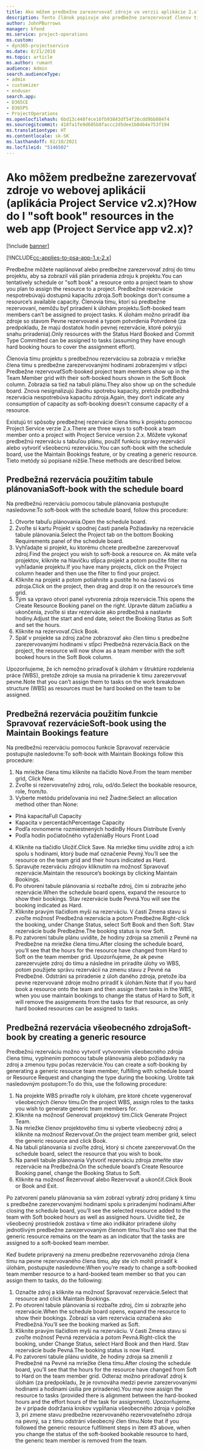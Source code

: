 ```yaml
---
title: Ako môžem predbežne zarezervovať zdroje vo verzii aplikácie 2.x?
description: Tento článok popisuje ako predbežne zarezervovať členov tímu projektu pomocou Project Service.
author: JohnPBurrows
manager: kfend
ms.service: project-operations
ms.custom:
- dyn365-projectservice
ms.date: 8/21/2018
ms.topic: article
ms.author: rumant
audience: Admin
search.audienceType:
- admin
- customizer
- enduser
search.app:
- D365CE
- D365PS
- ProjectOperations
ms.openlocfilehash: 6bd13c448f4ce16fb93843df54f26cdd9bb884f4
ms.sourcegitcommit: 418fa1fe9d605b8faccc2d5dee1b04b4e753f194
ms.translationtype: HT
ms.contentlocale: sk-SK
ms.lasthandoff: 02/10/2021
ms.locfileid: "5146502"
---
```

# <a name="how-do-i-soft-book-resources-in-the-web-app-project-service-app-v2x"></a><span data-ttu-id="e4d3b-103">Ako môžem predbežne zarezervovať zdroje vo webovej aplikácii (aplikácia Project Service v2.x)?</span><span class="sxs-lookup"><span data-stu-id="e4d3b-103">How do I "soft book" resources in the web app (Project Service app v2.x)?</span></span>

[!include [banner](../includes/psa-now-project-operations.md)]

[!INCLUDE[cc-applies-to-psa-app-1.x-2.x](../includes/cc-applies-to-psa-app-1x-2x.md)]

<span data-ttu-id="e4d3b-104">Predbežne môžete naplánovať alebo predbežne zarezervovať zdroj do tímu projektu, aby sa zobrazil váš plán priradenia zdroju k projektu.</span><span class="sxs-lookup"><span data-stu-id="e4d3b-104">You can tentatively schedule or "soft book" a resource onto a project team to show you plan to assign the resource to a project.</span></span> <span data-ttu-id="e4d3b-105">Predbežné rezervácie nespotrebúvajú dostupnú kapacitu zdroja.</span><span class="sxs-lookup"><span data-stu-id="e4d3b-105">Soft bookings don’t consume a resource’s available capacity.</span></span> <span data-ttu-id="e4d3b-106">Členovia tímu, ktorí sú predbežne rezervovaní, nemôžu byť priradení k úlohám projektu.</span><span class="sxs-lookup"><span data-stu-id="e4d3b-106">Soft-booked team members can’t be assigned to project tasks.</span></span> <span data-ttu-id="e4d3b-107">K úlohám možno priradiť iba zdroje so stavom Pevne rezervované a typom potvrdenia Potvrdené (za predpokladu, že majú dostatok hodín pevnej rezervácie, ktoré pokryjú snahu priradenia).</span><span class="sxs-lookup"><span data-stu-id="e4d3b-107">Only resources with the Status Hard Booked and Commit Type Committed can be assigned to tasks (assuming they have enough hard booking hours to cover the assignment effort).</span></span>

<span data-ttu-id="e4d3b-108">Členovia tímu projektu s predbežnou rezerváciou sa zobrazia v mriežke člena tímu s predbežne zarezervovanými hodinami zobrazenými v stĺpci Predbežne rezervovať</span><span class="sxs-lookup"><span data-stu-id="e4d3b-108">Soft-booked project team members show up in the Team Member grid with their soft-booked hours shown in the Soft Book column.</span></span> <span data-ttu-id="e4d3b-109">Zobrazia sa tiež na tabuli plánu.</span><span class="sxs-lookup"><span data-stu-id="e4d3b-109">They also show up on the schedule board.</span></span> <span data-ttu-id="e4d3b-110">Znova nesignalizujú žiadnu spotrebu kapacity, pretože predbežná rezervácia nespotrebúva kapacitu zdroja.</span><span class="sxs-lookup"><span data-stu-id="e4d3b-110">Again, they don’t indicate any consumption of capacity as soft-booking doesn’t consume capacity of a resource.</span></span>

<span data-ttu-id="e4d3b-111">Existujú tri spôsoby predbežnej rezervácie člena tímu k projektu pomocou Project Service verzie 2.x.</span><span class="sxs-lookup"><span data-stu-id="e4d3b-111">There are three ways to soft-book a team member onto a project with Project Service version 2.x.</span></span> <span data-ttu-id="e4d3b-112">Môžete vykonať predbežnú rezerváciu s tabuľou plánu, použiť funkciu správy rezervácií alebo vytvoriť všeobecnú rezerváciu.</span><span class="sxs-lookup"><span data-stu-id="e4d3b-112">You can soft-book with the schedule board, use the Maintain Bookings feature, or by creating a generic resource.</span></span> <span data-ttu-id="e4d3b-113">Tieto metódy sú popísané nižšie.</span><span class="sxs-lookup"><span data-stu-id="e4d3b-113">These methods are described below.</span></span>

## <a name="soft-book-with-the-schedule-board"></a><span data-ttu-id="e4d3b-114">Predbežná rezervácia použitím tabule plánovania</span><span class="sxs-lookup"><span data-stu-id="e4d3b-114">Soft-book with the schedule board</span></span>

<span data-ttu-id="e4d3b-115">Na predbežnú rezerváciu pomocou tabule plánovania postupujte nasledovne:</span><span class="sxs-lookup"><span data-stu-id="e4d3b-115">To soft-book with the schedule board, follow this procedure:</span></span> 
1. <span data-ttu-id="e4d3b-116">Otvorte tabuľu plánovania.</span><span class="sxs-lookup"><span data-stu-id="e4d3b-116">Open the schedule board.</span></span>
2. <span data-ttu-id="e4d3b-117">Zvoľte si kartu Projekt v spodnej časti panela Požiadavky na rezervácie tabule plánovania.</span><span class="sxs-lookup"><span data-stu-id="e4d3b-117">Select the Project tab on the bottom Booking Requirements panel of the schedule board.</span></span>
3. <span data-ttu-id="e4d3b-118">Vyhľadajte si projekt, ku ktorému chcete predbežne zarezervovať zdroj.</span><span class="sxs-lookup"><span data-stu-id="e4d3b-118">Find the project you wish to soft-book a resource on.</span></span> <span data-ttu-id="e4d3b-119">Ak máte veľa projektov, kliknite na hlavičku stĺpca projekt a potom použite filter na vyhľadanie projektu.</span><span class="sxs-lookup"><span data-stu-id="e4d3b-119">If you have many projects, click on the Project column header and then use the filter to find your project.</span></span>
4. <span data-ttu-id="e4d3b-120">Kliknite na projekt a potom potiahnite a pustite ho na časovú os zdroja.</span><span class="sxs-lookup"><span data-stu-id="e4d3b-120">Click on the project, then drag and drop it on the resource’s time grid.</span></span>
5. <span data-ttu-id="e4d3b-121">Tým sa vpravo otvorí panel vytvorenia zdroja rezervácie.</span><span class="sxs-lookup"><span data-stu-id="e4d3b-121">This opens the Create Resource Booking panel on the right.</span></span> <span data-ttu-id="e4d3b-122">Upravte dátum začiatku a ukončenia, zvoľte si stav rezervácie ako predbežná a nastavte hodiny.</span><span class="sxs-lookup"><span data-stu-id="e4d3b-122">Adjust the start and end date, select the Booking Status as Soft and set the hours.</span></span> 
6. <span data-ttu-id="e4d3b-123">Kliknite na rezervovať.</span><span class="sxs-lookup"><span data-stu-id="e4d3b-123">Click Book.</span></span>
7. <span data-ttu-id="e4d3b-124">Späť v projekte sa zdroj začne zobrazovať ako člen tímu s predbežne zarezervovanými hodinami v stĺpci Predbežná rezervácia.</span><span class="sxs-lookup"><span data-stu-id="e4d3b-124">Back on the project, the resource will now show as a team member with the soft booked hours in the Soft Book column.</span></span>

<span data-ttu-id="e4d3b-125">Upozorňujeme, že ich nemožno priraďovať k úlohám v štruktúre rozdelenia práce (WBS), pretože zdroje sa musia na priradenie k tímu zarezervovať pevne.</span><span class="sxs-lookup"><span data-stu-id="e4d3b-125">Note that you can’t assign them to tasks on the work breakdown structure (WBS) as resources must be hard booked on the team to be assigned.</span></span>

## <a name="soft-book-using-the-maintain-bookings-feature"></a><span data-ttu-id="e4d3b-126">Predbežná rezervácia použitím funkcie Spravovať rezervácie</span><span class="sxs-lookup"><span data-stu-id="e4d3b-126">Soft-book using the Maintain Bookings feature</span></span>

<span data-ttu-id="e4d3b-127">Na predbežnú rezerváciu pomocou funkcie Spravovať rezervácie postupujte nasledovne:</span><span class="sxs-lookup"><span data-stu-id="e4d3b-127">To soft-book with Maintain Bookings follow this procedure:</span></span>
1. <span data-ttu-id="e4d3b-128">Na mriežke člena tímu kliknite na tlačidlo Nové.</span><span class="sxs-lookup"><span data-stu-id="e4d3b-128">From the team member grid, Click New.</span></span>
2. <span data-ttu-id="e4d3b-129">Zvoľte si rezervovateľný zdroj, rolu, od/do.</span><span class="sxs-lookup"><span data-stu-id="e4d3b-129">Select the bookable resource, role, from/to.</span></span>
3. <span data-ttu-id="e4d3b-130">Vyberte metódu prideľovania inú než Žiadne:</span><span class="sxs-lookup"><span data-stu-id="e4d3b-130">Select an allocation method other than None:</span></span>
- <span data-ttu-id="e4d3b-131">Plná kapacita</span><span class="sxs-lookup"><span data-stu-id="e4d3b-131">Full Capacity</span></span>
- <span data-ttu-id="e4d3b-132">Kapacita v percentách</span><span class="sxs-lookup"><span data-stu-id="e4d3b-132">Percentage Capacity</span></span>
- <span data-ttu-id="e4d3b-133">Podľa rovnomerne rozmiestnených hodín</span><span class="sxs-lookup"><span data-stu-id="e4d3b-133">By Hours Distribute Evenly</span></span>
- <span data-ttu-id="e4d3b-134">Podľa hodín počiatočného vyťaženia</span><span class="sxs-lookup"><span data-stu-id="e4d3b-134">By Hours Front Load</span></span>
4. <span data-ttu-id="e4d3b-135">Kliknite na tlačidlo Uložiť.</span><span class="sxs-lookup"><span data-stu-id="e4d3b-135">Click Save.</span></span> <span data-ttu-id="e4d3b-136">Na mriežke tímu uvidíte zdroj a ich spolu s hodinami, ktorý bude mať označenie Pevný.</span><span class="sxs-lookup"><span data-stu-id="e4d3b-136">You’ll see the resource on the team grid and their hours indicated as Hard.</span></span>
5. <span data-ttu-id="e4d3b-137">Spravujte rezerváciu zdrojov kliknutím na možnosť Spravovať rezervácie.</span><span class="sxs-lookup"><span data-stu-id="e4d3b-137">Maintain the resource’s bookings by clicking Maintain Bookings.</span></span>
6. <span data-ttu-id="e4d3b-138">Po otvorení tabule plánovania si rozbaľte zdroj, čím si zobrazíte jeho rezervácie.</span><span class="sxs-lookup"><span data-stu-id="e4d3b-138">When the schedule board opens, expand the resource to show their bookings.</span></span> <span data-ttu-id="e4d3b-139">Stav rezervácie bude Pevná.</span><span class="sxs-lookup"><span data-stu-id="e4d3b-139">You will see the booking indicated as Hard.</span></span>
7. <span data-ttu-id="e4d3b-140">Kliknite pravým tlačidlom myši na rezerváciu. V časti Zmena stavu si zvoľte možnosť Predbežná rezervácia a potom Predbežne.</span><span class="sxs-lookup"><span data-stu-id="e4d3b-140">Right-click the booking, under Change Status, select Soft Book and then Soft.</span></span> <span data-ttu-id="e4d3b-141">Stav rezervácie bude Predbežne.</span><span class="sxs-lookup"><span data-stu-id="e4d3b-141">The booking status is now Soft.</span></span>
8. <span data-ttu-id="e4d3b-142">Po zatvorení tabule plánu uvidíte, že hodiny zdroja sa zmenili z Pevné na Predbežne na mriežke člena tímu.</span><span class="sxs-lookup"><span data-stu-id="e4d3b-142">After closing the schedule board, you’ll see that the hours for the resource have changed from Hard to Soft on the team member grid.</span></span>
<span data-ttu-id="e4d3b-143">Upozorňujeme, že ak pevne zarezervujete zdroj do tímu a následne im priradíte úlohy vo WBS, potom použijete správu rezervácií na zmenu stavu z Pevné na Predbežné. Odstráni sa priradenie z úloh daného zdroja, pretože iba pevne rezervované zdroje možno priradiť k úlohám.</span><span class="sxs-lookup"><span data-stu-id="e4d3b-143">Note that if you hard book a resource onto the team and then assign them tasks in the WBS, when you use maintain bookings to change the status of Hard to Soft, it will remove the assignments from the tasks for that resource, as only hard booked resources can be assigned to tasks.</span></span>

## <a name="soft-book-by-creating-a-generic-resource"></a><span data-ttu-id="e4d3b-144">Predbežná rezervácia všeobecného zdroja</span><span class="sxs-lookup"><span data-stu-id="e4d3b-144">Soft-book by creating a generic resource</span></span>

<span data-ttu-id="e4d3b-145">Predbežnú rezerváciu možno vytvoriť vytvorením všeobecného zdroja člena tímu, vyplnením pomocou tabule plánovania alebo požiadavky na zdroj a zmenou typu počas rezervácie.</span><span class="sxs-lookup"><span data-stu-id="e4d3b-145">You can create a soft-booking by generating a generic resource team member, fulfilling with schedule board or Resource Request and changing the type during the booking.</span></span>
<span data-ttu-id="e4d3b-146">Urobte tak nasledovným postupom:</span><span class="sxs-lookup"><span data-stu-id="e4d3b-146">To do this, use the following procedure:</span></span>

1. <span data-ttu-id="e4d3b-147">Na projekte WBS priraďte roly k úlohám, pre ktoré chcete vygenerovať všeobecných členov tímu.</span><span class="sxs-lookup"><span data-stu-id="e4d3b-147">On the project WBS, assign roles to the tasks you wish to generate generic team members for.</span></span>
2. <span data-ttu-id="e4d3b-148">Kliknite na možnosť Generovať projektový tím.</span><span class="sxs-lookup"><span data-stu-id="e4d3b-148">Click Generate Project Team.</span></span>
3. <span data-ttu-id="e4d3b-149">Na mriežke členov projektového tímu si vyberte všeobecný zdroj a kliknite na možnosť Rezervovať.</span><span class="sxs-lookup"><span data-stu-id="e4d3b-149">On the project team member grid, select the generic resource and click Book.</span></span>
4. <span data-ttu-id="e4d3b-150">Na tabuli plánovania si zvoľte zdroj, ktorý si chcete zarezervovať.</span><span class="sxs-lookup"><span data-stu-id="e4d3b-150">On the schedule board, select the resource that you wish to book.</span></span>
5. <span data-ttu-id="e4d3b-151">Na paneli tabule plánovania Vytvoriť rezerváciu zdroja zmeňte stav rezervácie na Predbežná.</span><span class="sxs-lookup"><span data-stu-id="e4d3b-151">On the schedule board’s Create Resource Booking panel, change the Booking Status to Soft.</span></span>
6. <span data-ttu-id="e4d3b-152">Kliknite na možnosť Rezervovať alebo Rezervovať a ukončiť.</span><span class="sxs-lookup"><span data-stu-id="e4d3b-152">Click Book or Book and Exit.</span></span>

<span data-ttu-id="e4d3b-153">Po zatvorení panelu plánovania sa vám zobrazí vybratý zdroj pridaný k tímu s predbežne zarezervovanými hodinami spolu s priradenými hodinami.</span><span class="sxs-lookup"><span data-stu-id="e4d3b-153">After closing the schedule board, you’ll see the selected resource added to the team with Soft booked hours as well as assigned hours.</span></span> <span data-ttu-id="e4d3b-154">Uvidíte tiež, že všeobecný prostriedok zostáva v tíme ako indikátor priradené úlohy jednotlivým predbežne zarezervovaným členom tímu.</span><span class="sxs-lookup"><span data-stu-id="e4d3b-154">You’ll also see that the generic resource remains on the team as an indicator that the tasks are assigned to a soft-booked team member.</span></span>

<span data-ttu-id="e4d3b-155">Keď budete pripravený na zmenu predbežne rezervovaného zdroja člena tímu na pevne rezervovaného člena tímu, aby ste ich mohli priradiť k úlohám, postupujte nasledovne:</span><span class="sxs-lookup"><span data-stu-id="e4d3b-155">When you’re ready to change a soft-booked team member resource to a hard-booked team member so that you can assign them to tasks, do the following:</span></span>

1. <span data-ttu-id="e4d3b-156">Označte zdroj a kliknite na možnosť Spravovať rezervácie.</span><span class="sxs-lookup"><span data-stu-id="e4d3b-156">Select that resource and click Maintain Bookings.</span></span>
2. <span data-ttu-id="e4d3b-157">Po otvorení tabule plánovania si rozbaľte zdroj, čím si zobrazíte jeho rezervácie.</span><span class="sxs-lookup"><span data-stu-id="e4d3b-157">When the schedule board opens, expand the resource to show their bookings.</span></span> <span data-ttu-id="e4d3b-158">Zobrazí sa vám rezervácia označená ako Predbežná.</span><span class="sxs-lookup"><span data-stu-id="e4d3b-158">You’ll see the booking marked as Soft.</span></span>
3. <span data-ttu-id="e4d3b-159">Kliknite pravým tlačidlom myši na rezerváciu. V časti Zmena stavu si zvoľte možnosť Pevná rezervácia a potom Pevná.</span><span class="sxs-lookup"><span data-stu-id="e4d3b-159">Right-click the booking, under Change Status, select Hard Book and then Hard.</span></span> <span data-ttu-id="e4d3b-160">Stav rezervácie bude Pevná.</span><span class="sxs-lookup"><span data-stu-id="e4d3b-160">The booking status is now Hard.</span></span>
4. <span data-ttu-id="e4d3b-161">Po zatvorení tabule plánu uvidíte, že hodiny zdroja sa zmenili z Predbežné na Pevné na mriežke člena tímu.</span><span class="sxs-lookup"><span data-stu-id="e4d3b-161">After closing the schedule board, you’ll see that the hours for the resource have changed from Soft to Hard on the team member grid.</span></span> <span data-ttu-id="e4d3b-162">Odteraz možno priraďovať zdroj k úlohám (za predpokladu, že je rovnováha medzi pevne zarezervovanými hodinami a hodinami úsilia pre priradenie).</span><span class="sxs-lookup"><span data-stu-id="e4d3b-162">You may now assign the resource to tasks (provided there is alignment between the hard-booked hours and the effort hours of the task for assignment).</span></span> <span data-ttu-id="e4d3b-163">Upozorňujeme, že v prípade dodržania krokov vypĺňania všeobecného zdroja v položke 3, pri zmene stavu predbežne rezervovaného rezervovateľného zdroja na pevný, sa z tímu odstráni všeobecný člen tímu.</span><span class="sxs-lookup"><span data-stu-id="e4d3b-163">Note that if you followed the generic resource fulfilment steps in item #3 above, when you change the status of the soft-booked bookable resource to hard, the generic team member is removed from the team.</span></span>
